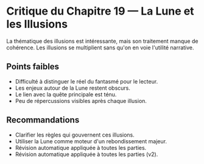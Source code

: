# Critique du Chapitre 19 — La Lune et les Illusions

La thématique des illusions est intéressante, mais son traitement manque de cohérence. Les illusions se multiplient sans qu'on en voie l'utilité narrative.

## Points faibles
- Difficulté à distinguer le réel du fantasmé pour le lecteur.
- Les enjeux autour de la Lune restent obscurs.
- Le lien avec la quête principale est ténu.
- Peu de répercussions visibles après chaque illusion.

## Recommandations
- Clarifier les règles qui gouvernent ces illusions.
- Utiliser la Lune comme moteur d'un rebondissement majeur.
- Révision automatique appliquée à toutes les parties.
- Révision automatique appliquée à toutes les parties (v2).
